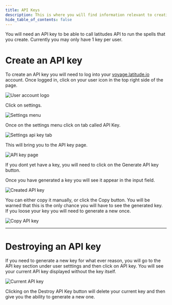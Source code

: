 ```yaml
---
title: API Keys
description: This is where you will find information relevant to creatings and using an API key.
hide_table_of_contents: false
---
```


You will need an API key to be able to call latitudes API to run the spells that you create. Currently you may only have 1 key per user.

# Create an API key

To create an API key you will need to log into your [voyage.latitude.io](https://voyage.latitude.io) account. Once logged in, click on your user icon in the top right side of the page.

![User account logo](/img/apikey/user-icon.png)

Click on settings.

![Settings menu](/img/apikey/settings-menu.png)

Once on the settings menu click on tab called API Key.

![Settings api key tab](/img/apikey/settings-api-key.png)

This will bring you to the API key page.

![API key page](/img/apikey/api-key-page.png)

If you dont yet have a key, you will need to click on the Generate API key button.

Once you have generated a key you will see it appear in the input field.

![Created API key](/img/apikey/created-api-key.png)

You can either copy it manually, or click the Copy button. You will be warned that this is the only chance you will have to see the generated key. If you loose your key you will need to generate a new once.

![Copy API key](/img/apikey/api-key-copied.png)

---

# Destroying an API key

If you need to generate a new key for what ever reason, you will go to the API key section under user setttings and then click on API key. You will see your current API key displayed without the key itself.

![Current API key](/img/apikey/current-api-key.png)

Clicking on the Destroy API Key button will delete your current key and then give you the ability to generate a new one.
